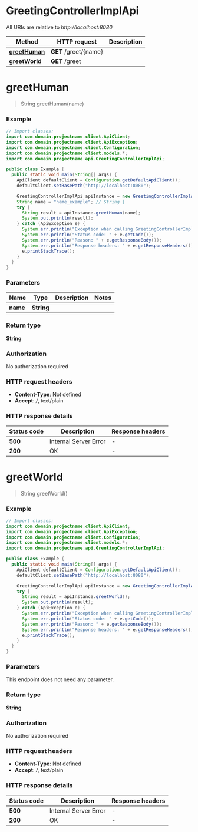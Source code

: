 # GreetingControllerImplApi

All URIs are relative to *http://localhost:8080*

Method | HTTP request | Description
------------- | ------------- | -------------
[**greetHuman**](GreetingControllerImplApi.md#greetHuman) | **GET** /greet/{name} | 
[**greetWorld**](GreetingControllerImplApi.md#greetWorld) | **GET** /greet | 


<a name="greetHuman"></a>
# **greetHuman**
> String greetHuman(name)



### Example
```java
// Import classes:
import com.domain.projectname.client.ApiClient;
import com.domain.projectname.client.ApiException;
import com.domain.projectname.client.Configuration;
import com.domain.projectname.client.models.*;
import com.domain.projectname.api.GreetingControllerImplApi;

public class Example {
  public static void main(String[] args) {
    ApiClient defaultClient = Configuration.getDefaultApiClient();
    defaultClient.setBasePath("http://localhost:8080");

    GreetingControllerImplApi apiInstance = new GreetingControllerImplApi(defaultClient);
    String name = "name_example"; // String | 
    try {
      String result = apiInstance.greetHuman(name);
      System.out.println(result);
    } catch (ApiException e) {
      System.err.println("Exception when calling GreetingControllerImplApi#greetHuman");
      System.err.println("Status code: " + e.getCode());
      System.err.println("Reason: " + e.getResponseBody());
      System.err.println("Response headers: " + e.getResponseHeaders());
      e.printStackTrace();
    }
  }
}
```

### Parameters

Name | Type | Description  | Notes
------------- | ------------- | ------------- | -------------
 **name** | **String**|  |

### Return type

**String**

### Authorization

No authorization required

### HTTP request headers

 - **Content-Type**: Not defined
 - **Accept**: */*, text/plain

### HTTP response details
| Status code | Description | Response headers |
|-------------|-------------|------------------|
**500** | Internal Server Error |  -  |
**200** | OK |  -  |

<a name="greetWorld"></a>
# **greetWorld**
> String greetWorld()



### Example
```java
// Import classes:
import com.domain.projectname.client.ApiClient;
import com.domain.projectname.client.ApiException;
import com.domain.projectname.client.Configuration;
import com.domain.projectname.client.models.*;
import com.domain.projectname.api.GreetingControllerImplApi;

public class Example {
  public static void main(String[] args) {
    ApiClient defaultClient = Configuration.getDefaultApiClient();
    defaultClient.setBasePath("http://localhost:8080");

    GreetingControllerImplApi apiInstance = new GreetingControllerImplApi(defaultClient);
    try {
      String result = apiInstance.greetWorld();
      System.out.println(result);
    } catch (ApiException e) {
      System.err.println("Exception when calling GreetingControllerImplApi#greetWorld");
      System.err.println("Status code: " + e.getCode());
      System.err.println("Reason: " + e.getResponseBody());
      System.err.println("Response headers: " + e.getResponseHeaders());
      e.printStackTrace();
    }
  }
}
```

### Parameters
This endpoint does not need any parameter.

### Return type

**String**

### Authorization

No authorization required

### HTTP request headers

 - **Content-Type**: Not defined
 - **Accept**: */*, text/plain

### HTTP response details
| Status code | Description | Response headers |
|-------------|-------------|------------------|
**500** | Internal Server Error |  -  |
**200** | OK |  -  |

